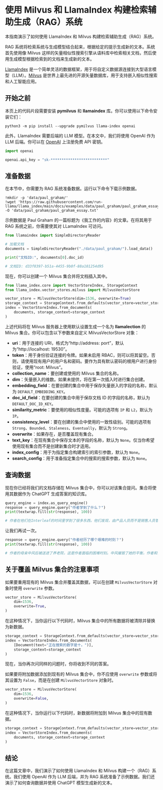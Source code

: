 


# 使用 Milvus 和 LlamaIndex 构建检索辅助生成（RAG）系统

本指南演示了如何使用 LlamaIndex 和 Milvus 构建检索辅助生成（RAG）系统。

RAG 系统将检索系统与生成模型结合起来，根据给定的提示生成新的文本。系统首先使用像 Milvus 这样的矢量相似性搜索引擎从语料库中检索相关文档，然后使用生成模型根据检索到的文档来生成新的文本。

[LlamaIndex](https://www.llamaindex.ai/) 是一个简单灵活的数据框架，用于将自定义数据源连接到大型语言模型（LLM）。[Milvus](https://milvus.io/) 是世界上最先进的开源矢量数据库，用于支持嵌入相似性搜索和人工智能应用。

## 开始之前

本页上的代码片段需要安装 **pymilvus** 和 **llamaindex** 库。你可以使用以下命令安装它们：

```shell
python3 -m pip install --upgrade pymilvus llama-index openai
```

此外，LlamaIndex 需要后端的 LLM 模型。在本文中，我们将使用 OpenAI 作为 LLM 后端。你可以在 [OpenAI](https://openai.com/) 上注册免费 API 密钥。

```python
import openai

openai.api_key = "sk-**************************"
```

## 准备数据

在本节中，你需要为 RAG 系统准备数据。运行以下命令下载示例数据。

```shell
!mkdir -p 'data/paul_graham/'
!wget 'https://raw.githubusercontent.com/run-llama/llama_index/main/docs/examples/data/paul_graham/paul_graham_essay.txt' -O 'data/paul_graham/paul_graham_essay.txt'
```

示例数据是 Paul Graham 的一篇标题为《我工作的内容》的文章。在将其用于 RAG 系统之前，你需要使其对 LLamaIndex 可访问。

```python
from llamaindex import SimpleDirectoryReader

# 加载文档
documents = SimpleDirectoryReader("./data/paul_graham/").load_data()

print("文档ID:", documents[0].doc_id)

# 文档ID: d33f0397-b51a-4455-9b0f-88a101254d95
```

现在，你可以创建一个 Milvus 集合并将文档插入其中。

```python
from llama_index.core import VectorStoreIndex, StorageContext
from llama_index.vector_stores.milvus import MilvusVectorStore

vector_store = MilvusVectorStore(dim=1536, overwrite=True)
storage_context = StorageContext.from_defaults(vector_store=vector_store)
index = VectorStoreIndex.from_documents(
    documents, storage_context=storage_context
)
```

<div class="alert note">

上述代码将在 Milvus 服务器上使用默认设置生成一个名为 **llamalection** 的 Milvus 集合。你可以包含以下参数来自定义 MilvusVectorStore 对象：

- **uri**：用于连接的 URI，格式为“http://address: port”，默认为“http://localhost: 19530”。
- **token**：用于身份验证连接的令牌。如果未启用 RBAC，则可以将其留空。否则，请使用现有用户的用户名和密码。要作为具有默认密码的根用户进行身份验证，使用“root: Milvus”。
- **collection_name**：要创建或使用的 Milvus 集合的名称。
- **dim**：矢量嵌入的维数。如果未提供，将在第一次插入时进行集合创建。
- **embedding_field**：在要创建的集合中用于保存矢量嵌入的字段的名称，默认为 `DEFAULT_EMBEDDING_KEY`。
- **doc_id_field**：在要创建的集合中用于保存文档 ID 的字段的名称，默认为 `DEFAULT_DOC_ID_KEY`。
- **similarity_metric**：要使用的相似性度量。可能的选项有 `IP` 和 `L2`，默认为 `IP`。
- **consistency_level**：要在创建的集合中使用的一致性级别。可能的选项有 `Strong`、`Bounded`、`Staleness`、`Eventually`，默认为 `Strong`。
- **overwrite**：如果存在，是否覆盖现有集合。
- **text_key**：在现有集合中保存文本的字段的名称，默认为 `None`。仅当你希望使用现有集合而不是创建新集合时才适用。
- **index_config**：用于为指定集合构建索引的索引参数，默认为 `None`。
- **search_config**：用于准备指定集合中的搜索的搜索参数，默认为 `None`。

</div>


## 查询数据




现在你已经将我们的文档存储在 Milvus 集合中，你可以对该集合提问。集合将使用其数据作为 ChatGPT 生成答案的知识库。

```python
query_engine = index.as_query_engine()
response = query_engine.query("作者学到了什么？")
print(textwrap.fill(str(response), 100))

# 作者在他们在Interleaf的时间里学到了很多东西。他们发现，由产品人员而不是销售人员管理技术公司更好，代码经过太多人编辑会导致错误，如果办公空间令人沮丧，那么便宜的办公空间就不值得，计划会议不如走廊对话好，大型官僚的客户是一种危险的资金来源，而传统办公时间与最佳黑客时间之间没有太多交集。然而，作者学到的最重要的是低端吃掉了高端，这意味着成为“入门级”选项很有优势，因为如果你不是，其他人就会并且将超过你。

```

让我们再试一次。

```python
response = query_engine.query("作者经历了哪个艰难的时刻？")
print(textwrap.fill(str(response), 100))

# 作者的母亲中风后被送进了养老院，这是作者面临的困难时刻。中风摧毁了她的平衡，作者和他们的姐姐决心帮助她离开养老院回到自己的家中。

```

## 关于覆盖 Milvus 集合的注意事项

如果要重用现有的 Milvus 集合并覆盖其数据，可以在创建 `MilvusVectorStore` 对象时使用 `overwrite` 参数。

```python
vector_store = MilvusVectorStore(
    dim=1536,
    overwrite=True,
)
```

在这种情况下，当你运行以下代码时，Milvus 集合中的所有数据将被清除并替换为新数据。

```python
storage_context = StorageContext.from_defaults(vector_store=vector_store)
index = VectorStoreIndex.from_documents(
    [Document(text="正在搜索的数字是十。")], 
    storage_context=storage_context
)
```

现在，当你再次问同样的问题时，你将收到不同的答案。

如果要将附加数据添加到现有的 Milvus 集合中，你不应使用 `overwrite` 参数或将其设置为 `False`，而是在创建 `MilvusVectorStore` 对象时。

```python
vector_store = MilvusVectorStore(
    dim=1536,
    overwrite=False,
)
```

在这种情况下，当你运行以下代码时，新数据将附加到 Milvus 集合中的现有数据。

```python
storage_context = StorageContext.from_defaults(vector_store=vector_store)
index = VectorStoreIndex.from_documents(
    documents, storage_context=storage_context
)
```

## 结论


在这篇文章中，我们演示了如何使用 LlamaIndex 和 Milvus 构建一个（RAG）系统。我们使用 OpenAI 作为 LLM 后端，并为 RAG 系统准备了示例数据。我们还演示了如何查询数据并使用 ChatGPT 模型生成新的文本。
